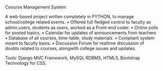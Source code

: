 Coourse Management System

A web-based  project written completely in PYTHON, to manage school/college related events.
•	Offered full ﬂedged control to faculty as admin,users, students as users, worked as a 
Front-end coder.
•	Online polls for posted topics, 
•	Calendar for updates of  announcements from teachers 
•	Database  of all courses, time-table, study materials.
•	Compliant system meant  to faculty basis.
•	Discussion Forum for realtime discussion of doubts related to courses, alongwith college issues and updates.

Tools:
Django MVC Framework,
MySQL RDBMS,
HTML5, Bootstrap Technology for CSS.

